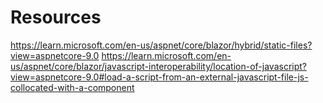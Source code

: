 ﻿
# Resources
https://learn.microsoft.com/en-us/aspnet/core/blazor/hybrid/static-files?view=aspnetcore-9.0
https://learn.microsoft.com/en-us/aspnet/core/blazor/javascript-interoperability/location-of-javascript?view=aspnetcore-9.0#load-a-script-from-an-external-javascript-file-js-collocated-with-a-component